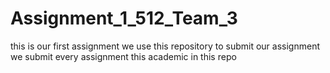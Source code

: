 # Assignment_1_512_Team_3
this is our first assignment
we use this repository to submit our assignment
we submit every assignment this academic in this repo 
